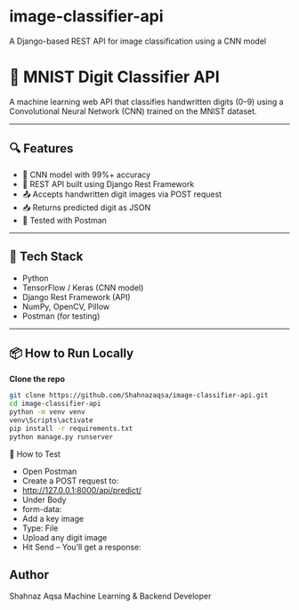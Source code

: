 # image-classifier-api

A Django-based REST API for image classification using a CNN model

# 🧠 MNIST Digit Classifier API

A machine learning web API that classifies handwritten digits (0–9) using a Convolutional Neural Network (CNN) trained on the MNIST dataset.

---

## 🔍 Features

- 🧠 CNN model with 99%+ accuracy
- 🎯 REST API built using Django Rest Framework
- 📤 Accepts handwritten digit images via POST request
- 📥 Returns predicted digit as JSON
- 🧪 Tested with Postman

---

## 🚀 Tech Stack

- Python
- TensorFlow / Keras (CNN model)
- Django Rest Framework (API)
- NumPy, OpenCV, Pillow
- Postman (for testing)

---

## 📦 How to Run Locally

**Clone the repo**

```bash
git clone https://github.com/Shahnazaqsa/image-classifier-api.git
cd image-classifier-api
python -m venv venv
venv\Scripts\activate
pip install -r requirements.txt
python manage.py runserver
```

🧪 How to Test

- Open Postman
- Create a POST request to:
- http://127.0.0.1:8000/api/predict/
- Under Body
- form-data:
- Add a key image
- Type: File
- Upload any digit image
- Hit Send – You’ll get a response:

## Author

Shahnaz Aqsa
Machine Learning & Backend Developer

